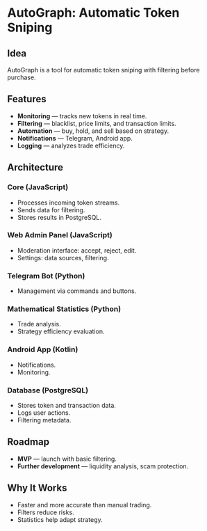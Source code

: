 # AutoGraph: Automatic Token Sniping  

## Idea  
AutoGraph is a tool for automatic token sniping with filtering before purchase.  

## Features  

- **Monitoring** — tracks new tokens in real time.  
- **Filtering** — blacklist, price limits, and transaction limits.  
- **Automation** — buy, hold, and sell based on strategy.  
- **Notifications** — Telegram, Android app.  
- **Logging** — analyzes trade efficiency.  

## Architecture  

### Core (JavaScript)  
- Processes incoming token streams.  
- Sends data for filtering.  
- Stores results in PostgreSQL.  

### Web Admin Panel (JavaScript)  
- Moderation interface: accept, reject, edit.  
- Settings: data sources, filtering.  

### Telegram Bot (Python)  
- Management via commands and buttons.  

### Mathematical Statistics (Python)  
- Trade analysis.  
- Strategy efficiency evaluation.  

### Android App (Kotlin)  
- Notifications.  
- Monitoring.  

### Database (PostgreSQL)  
- Stores token and transaction data.  
- Logs user actions.  
- Filtering metadata.  

## Roadmap  

- **MVP** — launch with basic filtering.  
- **Further development** — liquidity analysis, scam protection.  

## Why It Works  

- Faster and more accurate than manual trading.  
- Filters reduce risks.  
- Statistics help adapt strategy.  
